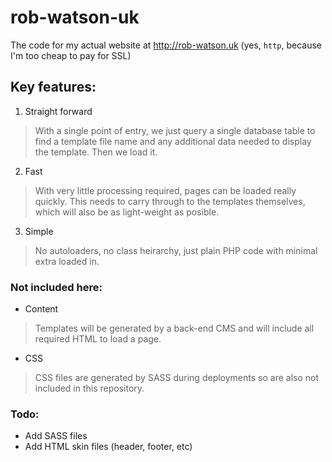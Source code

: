 # rob-watson-uk
The code for my actual website at http://rob-watson.uk
(yes, `http`, because I'm too cheap to pay for SSL)


## Key features:

1. Straight forward
> With a single point of entry, we just query a single database table to find
  a template file name and any additional data needed to display the template.
  Then we load it.
2. Fast
> With very little processing required, pages can be loaded really quickly.
  This needs to carry through to the templates themselves, which will also
  be as light-weight as posible.
3. Simple
> No autoloaders, no class heirarchy, just plain PHP code with minimal extra
  loaded in.


### Not included here:

* Content
> Templates will be generated by a back-end CMS and will include all required
  HTML to load a page.
* CSS
> CSS files are generated by SASS during deployments so are also not included
  in this repository.


### Todo:

* Add SASS files
* Add HTML skin files (header, footer, etc)